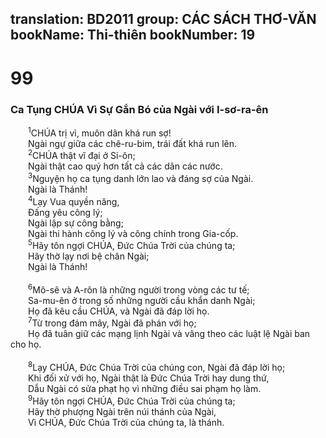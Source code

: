 translation: BD2011
group: CÁC SÁCH THƠ-VĂN
bookName: Thi-thiên 
bookNumber: 19
-------

<div class="title"><h1>99</h1><h3>Ca Tụng CHÚA Vì Sự Gắn Bó của Ngài với I-sơ-ra-ên</h3></div>
<span class="verse thi_99_1">  <sup>1</sup>CHÚA trị vì, muôn dân khá run sợ!<br/>  Ngài ngự giữa các chê-ru-bim, trái đất khá run lên.<br/></span>
<span class="verse thi_99_2">  <sup>2</sup>CHÚA thật vĩ đại ở Si-ôn;<br/>  Ngài thật cao quý hơn tất cả các dân các nước.<br/></span>
<span class="verse thi_99_3">  <sup>3</sup>Nguyện họ ca tụng danh lớn lao và đáng sợ của Ngài.<br/>  Ngài là Thánh!<br/></span>
<span class="verse thi_99_4">  <sup>4</sup>Lạy Vua quyền năng,<br/>  Ðấng yêu công lý;<br/>  Ngài lập sự công bằng;<br/>  Ngài thi hành công lý và công chính trong Gia-cốp.<br/></span>
<span class="verse thi_99_5">  <sup>5</sup>Hãy tôn ngợi CHÚA, Ðức Chúa Trời của chúng ta;<br/>  Hãy thờ lạy nơi bệ chân Ngài;<br/>  Ngài là Thánh!<br/><br/></span>
<span class="verse thi_99_6">  <sup>6</sup>Mô-sê và A-rôn là những người trong vòng các tư tế;<br/>  Sa-mu-ên ở trong số những người cầu khẩn danh Ngài;<br/>  Họ đã kêu cầu CHÚA, và Ngài đã đáp lời họ.<br/></span>
<span class="verse thi_99_7">  <sup>7</sup>Từ trong đám mây, Ngài đã phán với họ;<br/>  Họ đã tuân giữ các mạng lịnh Ngài và vâng theo các luật lệ Ngài ban cho họ.<br/><br/></span>
<span class="verse thi_99_8">  <sup>8</sup>Lạy CHÚA, Ðức Chúa Trời của chúng con, Ngài đã đáp lời họ;<br/>  Khi đối xử với họ, Ngài thật là Ðức Chúa Trời hay dung thứ,<br/>  Dẫu Ngài có sửa phạt họ vì những điều sai phạm họ làm.<br/></span>
<span class="verse thi_99_9">  <sup>9</sup>Hãy tôn ngợi CHÚA, Ðức Chúa Trời của chúng ta;<br/>  Hãy thờ phượng Ngài trên núi thánh của Ngài,<br/>  Vì CHÚA, Ðức Chúa Trời của chúng ta, là thánh.<br/></span>
